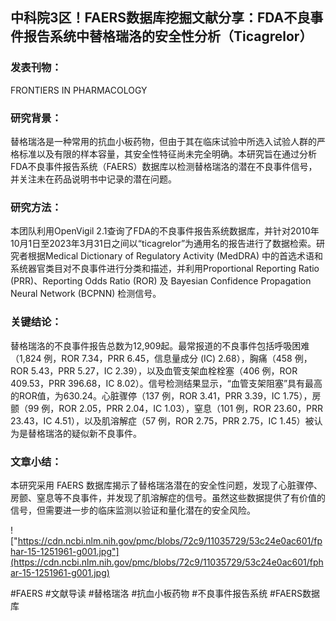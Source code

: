 ## 中科院3区！FAERS数据库挖掘文献分享：FDA不良事件报告系统中替格瑞洛的安全性分析（Ticagrelor）

### 发表刊物：
FRONTIERS IN PHARMACOLOGY

### 研究背景：
替格瑞洛是一种常用的抗血小板药物，但由于其在临床试验中所选入试验人群的严格标准以及有限的样本容量，其安全性特征尚未完全明确。本研究旨在通过分析FDA不良事件报告系统（FAERS）数据库以检测替格瑞洛的潜在不良事件信号，并关注未在药品说明书中记录的潜在问题。

### 研究方法：
本团队利用OpenVigil 2.1查询了FDA的不良事件报告系统数据库，并针对2010年10月1日至2023年3月31日之间以“ticagrelor”为通用名的报告进行了数据检索。研究者根据Medical Dictionary of Regulatory Activity (MedDRA) 中的首选术语和系统器官类目对不良事件进行分类和描述，并利用Proportional Reporting Ratio (PRR)、Reporting Odds Ratio (ROR) 及 Bayesian Confidence Propagation Neural Network (BCPNN) 检测信号。

### 关键结论：
替格瑞洛的不良事件报告总数为12,909起。最常报道的不良事件包括呼吸困难（1,824 例，ROR 7.34，PRR 6.45，信息量成分 (IC) 2.68），胸痛（458 例，ROR 5.43，PRR 5.27，IC 2.39），以及血管支架血栓栓塞（406 例，ROR 409.53，PRR 396.68，IC 8.02）。信号检测结果显示，“血管支架阻塞”具有最高的ROR值，为630.24。心脏骤停（137 例，ROR 3.41，PRR 3.39，IC 1.75），房颤（99 例，ROR 2.05，PRR 2.04，IC 1.03），窒息（101 例，ROR 23.60，PRR 23.43，IC 4.51），以及肌溶解症（57 例，ROR 2.75，PRR 2.75，IC 1.45）被认为是替格瑞洛的疑似新不良事件。

### 文章小结：
本研究采用 FAERS 数据库揭示了替格瑞洛潜在的安全性问题，发现了心脏骤停、房颤、窒息等不良事件，并发现了肌溶解症的信号。虽然这些数据提供了有价值的信号，但需要进一步的临床监测以验证和量化潜在的安全风险。

!["https://cdn.ncbi.nlm.nih.gov/pmc/blobs/72c9/11035729/53c24e0ac601/fphar-15-1251961-g001.jpg"](https://cdn.ncbi.nlm.nih.gov/pmc/blobs/72c9/11035729/53c24e0ac601/fphar-15-1251961-g001.jpg)

#FAERS #文献导读 #替格瑞洛 #抗血小板药物 #不良事件报告系统 #FAERS数据库